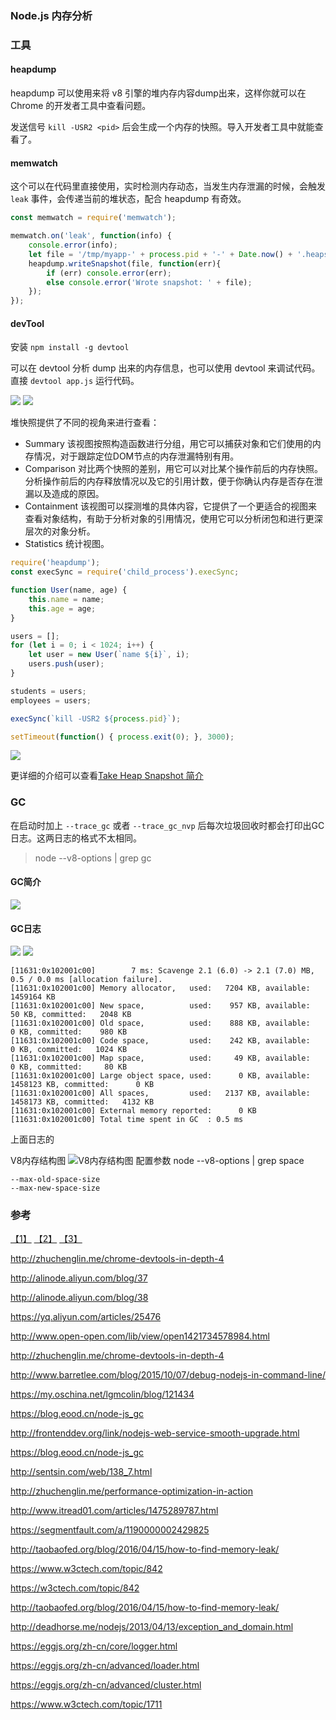 ### Node.js 内存分析

### 工具
#### heapdump
heapdump 可以使用来将 v8 引擎的堆内存内容dump出来，这样你就可以在 Chrome 的开发者工具中查看问题。

发送信号 `kill -USR2 <pid>` 后会生成一个内存的快照。导入开发者工具中就能查看了。

#### memwatch
这个可以在代码里直接使用，实时检测内存动态，当发生内存泄漏的时候，会触发 `leak` 事件，会传递当前的堆状态，配合 heapdump 有奇效。

``` JavaScript
const memwatch = require('memwatch');

memwatch.on('leak', function(info) {
    console.error(info);
    let file = '/tmp/myapp-' + process.pid + '-' + Date.now() + '.heapsnapshot';
    heapdump.writeSnapshot(file, function(err){
        if (err) console.error(err);
        else console.error('Wrote snapshot: ' + file);
    });
});
```

#### devTool
安装 `npm install -g devtool`

可以在 devtool 分析 dump 出来的内存信息，也可以使用 devtool 来调试代码。直接 `devtool app.js` 运行代码。

![](images/QQ20170228-182355@2x.jpg)
![](images/QQ20170228-182213@2x.jpg)

堆快照提供了不同的视角来进行查看：

- Summary 该视图按照构造函数进行分组，用它可以捕获对象和它们使用的内存情况，对于跟踪定位DOM节点的内存泄漏特别有用。
- Comparison 对比两个快照的差别，用它可以对比某个操作前后的内存快照。分析操作前后的内存释放情况以及它的引用计数，便于你确认内存是否存在泄漏以及造成的原因。
- Containment 该视图可以探测堆的具体内容，它提供了一个更适合的视图来查看对象结构，有助于分析对象的引用情况，使用它可以分析闭包和进行更深层次的对象分析。
- Statistics 统计视图。


```javascript
require('heapdump');
const execSync = require('child_process').execSync;

function User(name, age) {
    this.name = name;
    this.age = age;
}

users = [];
for (let i = 0; i < 1024; i++) {
    let user = new User(`name ${i}`, i);
    users.push(user);
}

students = users;
employees = users;

execSync(`kill -USR2 ${process.pid}`);

setTimeout(function() { process.exit(0); }, 3000);
```
![](images/QQ20171031-150928@2x.jpg)

更详细的介绍可以查看[Take Heap Snapshot 简介](http://zhuchenglin.me/2016-10-21-chrome-devtools-in-depth-4/#take-heap-snapshot简介)


### GC
在启动时加上 `--trace_gc` 或者 `--trace_gc_nvp` 后每次垃圾回收时都会打印出GC日志。这两日志的格式不太相同。
> node --v8-options | grep gc 


#### GC简介
![](images/d9928033-09a4-48f3-b5f1-efec986d77c1.png)

#### GC日志
![](images/QQ20170228-183949@2x.jpg)
![](images/QQ20170228-184005@2x.jpg)

```
[11631:0x102001c00]        7 ms: Scavenge 2.1 (6.0) -> 2.1 (7.0) MB, 0.5 / 0.0 ms [allocation failure].
[11631:0x102001c00] Memory allocator,   used:   7204 KB, available: 1459164 KB
[11631:0x102001c00] New space,          used:    957 KB, available:     50 KB, committed:   2048 KB
[11631:0x102001c00] Old space,          used:    888 KB, available:      0 KB, committed:    980 KB
[11631:0x102001c00] Code space,         used:    242 KB, available:      0 KB, committed:   1024 KB
[11631:0x102001c00] Map space,          used:     49 KB, available:      0 KB, committed:     80 KB
[11631:0x102001c00] Large object space, used:      0 KB, available: 1458123 KB, committed:      0 KB
[11631:0x102001c00] All spaces,         used:   2137 KB, available: 1458173 KB, committed:   4132 KB
[11631:0x102001c00] External memory reported:      0 KB
[11631:0x102001c00] Total time spent in GC  : 0.5 ms
```
上面日志的

V8内存结构图
![V8内存结构图](images/caf3b69c-afbe-4426-99c6-25f5ab6203c9.png)
配置参数
node --v8-options | grep space
```
--max-old-space-size
--max-new-space-size
```



### 参考
[【1】](http://taobaofed.org/blog/2016/04/15/how-to-find-memory-leak/) [【2】](https://w3ctech.com/topic/842) [【3】](https://www.w3ctech.com/topic/1711)



http://zhuchenglin.me/chrome-devtools-in-depth-4


http://alinode.aliyun.com/blog/37

http://alinode.aliyun.com/blog/38

https://yq.aliyun.com/articles/25476

http://www.open-open.com/lib/view/open1421734578984.html

http://zhuchenglin.me/chrome-devtools-in-depth-4

http://www.barretlee.com/blog/2015/10/07/debug-nodejs-in-command-line/

https://my.oschina.net/lgmcolin/blog/121434

https://blog.eood.cn/node-js_gc

http://frontenddev.org/link/nodejs-web-service-smooth-upgrade.html

https://blog.eood.cn/node-js_gc

http://sentsin.com/web/138_7.html

http://zhuchenglin.me/performance-optimization-in-action

http://www.itread01.com/articles/1475289787.html

https://segmentfault.com/a/1190000002429825

http://taobaofed.org/blog/2016/04/15/how-to-find-memory-leak/

https://www.w3ctech.com/topic/842

https://w3ctech.com/topic/842

http://taobaofed.org/blog/2016/04/15/how-to-find-memory-leak/

http://deadhorse.me/nodejs/2013/04/13/exception_and_domain.html

https://eggjs.org/zh-cn/core/logger.html

https://eggjs.org/zh-cn/advanced/loader.html

https://eggjs.org/zh-cn/advanced/cluster.html

https://www.w3ctech.com/topic/1711
